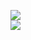 [![](https://img.shields.io/badge/Made%20With-Github%20Spray-lightgrey.svg?style=for-the-badge&logo=github)](https://github.com/Annihil/github-spray#196)  
[![](https://i.imgur.com/2DrTn0Z.gif)](https://github.com/Annihil/github-spray)